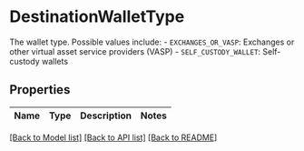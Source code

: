 # DestinationWalletType

The wallet type. Possible values include:   - `EXCHANGES_OR_VASP`: Exchanges or other virtual asset service providers (VASP)   - `SELF_CUSTODY_WALLET`: Self-custody wallets 

## Properties

Name | Type | Description | Notes
------------ | ------------- | ------------- | -------------

[[Back to Model list]](../README.md#documentation-for-models) [[Back to API list]](../README.md#documentation-for-api-endpoints) [[Back to README]](../README.md)


